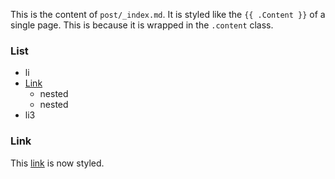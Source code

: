 This is the content of `post/_index.md`. It is styled like the
`{{ .Content }}` of a single page. This is because it is wrapped in the
`.content` class.

### List

* li
* [Link](#link)
  * nested
  * nested
* li3

### Link

This [link](#List) is now styled.
